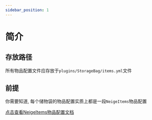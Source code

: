 ```yaml
---
sidebar_position: 1
---
```


# 简介

## 存放路径

所有物品配置文件应存放于`plugins/StorageBag/items.yml`文件

## 前提

你需要知道, 每个储物袋的物品配置实质上都是一段`NeigeItems`物品配置

[点击查看NeigeItems物品配置文档](https://neige7.github.io/NeigeItems-Wiki-Docusaurus/category/物品配置)
